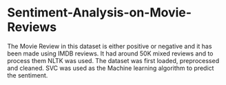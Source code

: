 # Sentiment-Analysis-on-Movie-Reviews

The Movie Review in this dataset is either positive or negative and it has been made using IMDB reviews. It had around 50K mixed reviews and to process them NLTK was used. The dataset was first loaded, preprocessed and cleaned. SVC was used as the Machine learning algorithm to predict the sentiment.
